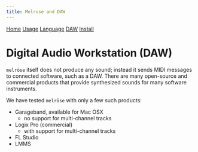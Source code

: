 ```yaml
---
title: Melrose and DAW
---
```


[Home](index.html)
[Usage](cli.html)
[Language](dsl.html)
[DAW](daw.html)
[Install](install.html)

# Digital Audio Workstation (DAW)

`melrōse` itself does not produce any sound; instead it sends MIDI messages to connected software, such as a DAW.
There are many open-source and commercial products that provide synthesized sounds for many software instruments.

We have tested `melrōse` with only a few such products:

- Garageband, available for Mac OSX
    - no support for multi-channel tracks
- Logix Pro (commercial)
    - with support for multi-channel tracks
- FL Studio
- LMMS